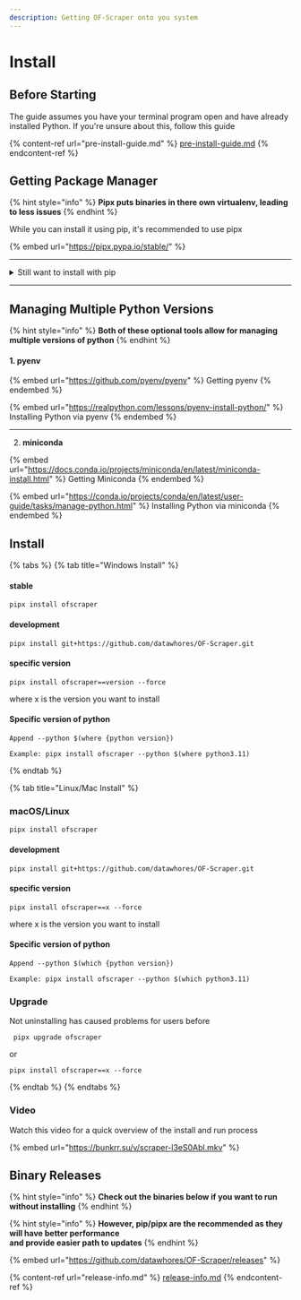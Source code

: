 ```yaml
---
description: Getting OF-Scraper onto you system
---
```


# Install

## Before Starting

The guide assumes you have your terminal program open and have already installed Python. If you're unsure about this, follow this guide

{% content-ref url="pre-install-guide.md" %}
[pre-install-guide.md](pre-install-guide.md)
{% endcontent-ref %}



## Getting Package Manager

{% hint style="info" %}
**Pipx puts binaries in there own virtualenv, leading to less issues**
{% endhint %}

While you can install it using pip, it's recommended to use pipx

{% embed url="https://pipx.pypa.io/stable/" %}

***

<details>

<summary>Still want to install with pip</summary>

[https://of-scraper.gitbook.io/of-scraper/installation/pip-install](https://of-scraper.gitbook.io/of-scraper/installation/pip-install)

</details>

***



## Managing Multiple Python Versions

{% hint style="info" %}
**Both of these optional tools allow for managing multiple versions of python**
{% endhint %}

#### 1. pyenv

{% embed url="https://github.com/pyenv/pyenv" %}
Getting pyenv
{% endembed %}

{% embed url="https://realpython.com/lessons/pyenv-install-python/" %}
Installing Python via pyenv
{% endembed %}

***

2. **miniconda**

{% embed url="https://docs.conda.io/projects/miniconda/en/latest/miniconda-install.html" %}
Getting Miniconda
{% endembed %}

{% embed url="https://conda.io/projects/conda/en/latest/user-guide/tasks/manage-python.html" %}
Installing Python via miniconda
{% endembed %}



## Install



{% tabs %}
{% tab title="Windows Install" %}
#### stable

```
pipx install ofscraper
```

#### development

```
pipx install git+https://github.com/datawhores/OF-Scraper.git 
```

#### specific version

```
pipx install ofscraper==version --force
```

where x is the version you want to install

#### Specific version of python

```
Append --python $(where {python version})
```

```
Example: pipx install ofscraper --python $(where python3.11)
```
{% endtab %}

{% tab title="Linux/Mac Install" %}


### macOS/Linux

```
pipx install ofscraper
```

#### development



```
pipx install git+https://github.com/datawhores/OF-Scraper.git 
```

#### specific version

```
pipx install ofscraper==x --force
```

where x is the version you want to install

#### Specific version of python



```
Append --python $(which {python version})
```

```
Example: pipx install ofscraper --python $(which python3.11)
```

### Upgrade

Not uninstalling has caused problems for users before

```
 pipx upgrade ofscraper
```

or

```
pipx install ofscraper==x --force
```
{% endtab %}
{% endtabs %}

### Video

Watch this video for a quick overview of the install and run process

{% embed url="https://bunkrr.su/v/scraper-l3eS0Abl.mkv" %}

## Binary Releases

{% hint style="info" %}
**Check out the binaries below if you want to run without installing**
{% endhint %}

{% hint style="info" %}
**However, pip/pipx are the recommended as they will have better performance**\
**and provide easier path to updates**
{% endhint %}

{% embed url="https://github.com/datawhores/OF-Scraper/releases" %}

{% content-ref url="release-info.md" %}
[release-info.md](release-info.md)
{% endcontent-ref %}
